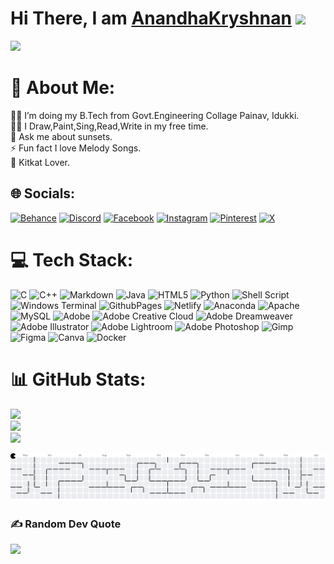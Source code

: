 <h1>Hi There, I am <a href="https://anandhakryshnan.github.io/" target="_blank">AnandhaKryshnan</a>
<img src="https://media.giphy.com/media/hvRJCLFzcasrR4ia7z/giphy.gif" width="32"></h1>



<img src="https://tenor.com/view/anime-gif-discord-gif-21956062.gif">

# 💫 About Me:
👨‍💻 I’m doing my B.Tech from Govt.Engineering Collage Painav, Idukki.<br>💪🏼 I Draw,Paint,Sing,Read,Write in my free time.<br>💬 Ask me about sunsets.<br>⚡ Fun fact I love Melody Songs.<br>🍫 Kitkat Lover.


## 🌐 Socials:
[![Behance](https://img.shields.io/badge/Behance-1769ff?logo=behance&logoColor=white)](https://behance.net/anandha_kryshnan) [![Discord](https://img.shields.io/badge/Discord-%237289DA.svg?logo=discord&logoColor=white)](https://discord.gg/690485546342023188) [![Facebook](https://img.shields.io/badge/Facebook-%231877F2.svg?logo=Facebook&logoColor=white)](https://facebook.com/Anandhakryshnan) [![Instagram](https://img.shields.io/badge/Instagram-%23E4405F.svg?logo=Instagram&logoColor=white)](https://instagram.com/Anandhakryshnan) [![Pinterest](https://img.shields.io/badge/Pinterest-%23E60023.svg?logo=Pinterest&logoColor=white)](https://pinterest.com/anandhakryshnan) [![X](https://img.shields.io/badge/X-black.svg?logo=X&logoColor=white)](https://x.com/anandhakryshnan)

# 💻 Tech Stack:
![C](https://img.shields.io/badge/c-%2300599C.svg?style=flat&logo=c&logoColor=white) ![C++](https://img.shields.io/badge/c++-%2300599C.svg?style=flat&logo=c%2B%2B&logoColor=white) ![Markdown](https://img.shields.io/badge/markdown-%23000000.svg?style=flat&logo=markdown&logoColor=white) ![Java](https://img.shields.io/badge/java-%23ED8B00.svg?style=flat&logo=openjdk&logoColor=white) ![HTML5](https://img.shields.io/badge/html5-%23E34F26.svg?style=flat&logo=html5&logoColor=white) ![Python](https://img.shields.io/badge/python-3670A0?style=flat&logo=python&logoColor=ffdd54) ![Shell Script](https://img.shields.io/badge/shell_script-%23121011.svg?style=flat&logo=gnu-bash&logoColor=white) ![Windows Terminal](https://img.shields.io/badge/Windows%20Terminal-%234D4D4D.svg?style=flat&logo=windows-terminal&logoColor=white) ![GithubPages](https://img.shields.io/badge/github%20pages-121013?style=flat&logo=github&logoColor=white) ![Netlify](https://img.shields.io/badge/netlify-%23000000.svg?style=flat&logo=netlify&logoColor=#00C7B7) ![Anaconda](https://img.shields.io/badge/Anaconda-%2344A833.svg?style=flat&logo=anaconda&logoColor=white) ![Apache](https://img.shields.io/badge/apache-%23D42029.svg?style=flat&logo=apache&logoColor=white) ![MySQL](https://img.shields.io/badge/mysql-%2300000f.svg?style=flat&logo=mysql&logoColor=white) ![Adobe](https://img.shields.io/badge/adobe-%23FF0000.svg?style=flat&logo=adobe&logoColor=white) ![Adobe Creative Cloud](https://img.shields.io/badge/Adobe%20Creative%20Cloud-DA1F26.svg?style=flat&logo=Adobe%20Creative%20Cloud&logoColor=white) ![Adobe Dreamweaver](https://img.shields.io/badge/Adobe%20Dreamweaver-FF61F6.svg?style=flat&logo=Adobe%20Dreamweaver&logoColor=white) ![Adobe Illustrator](https://img.shields.io/badge/adobe%20illustrator-%23FF9A00.svg?style=flat&logo=adobe%20illustrator&logoColor=white) ![Adobe Lightroom](https://img.shields.io/badge/Adobe%20Lightroom-31A8FF.svg?style=flat&logo=Adobe%20Lightroom&logoColor=white) ![Adobe Photoshop](https://img.shields.io/badge/adobe%20photoshop-%2331A8FF.svg?style=flat&logo=adobe%20photoshop&logoColor=white) ![Gimp](https://img.shields.io/badge/Gimp-657D8B?style=flat&logo=gimp&logoColor=FFFFFF) ![Figma](https://img.shields.io/badge/figma-%23F24E1E.svg?style=flat&logo=figma&logoColor=white) ![Canva](https://img.shields.io/badge/Canva-%2300C4CC.svg?style=flat&logo=Canva&logoColor=white) ![Docker](https://img.shields.io/badge/docker-%230db7ed.svg?style=flat&logo=docker&logoColor=white)


# 📊 GitHub Stats:
![](https://github-readme-stats.vercel.app/api?username=Anandhakryshnan&theme=dark&hide_border=false&include_all_commits=false&count_private=false)<br/>
![](https://github-readme-streak-stats.herokuapp.com/?user=Anandhakryshnan&theme=dark&hide_border=false)<br/>
![](https://github-readme-stats.vercel.app/api/top-langs/?username=Anandhakryshnan&theme=dark&hide_border=false&include_all_commits=false&count_private=false&layout=compact)

<picture>
<source media="(prefers-color-scheme: dark)" srcset="https://raw.githubusercontent.com/anandhakryshnan/anandhakryshnan/output/pacman-contribution-graph-dark.svg">
<img alt="pacman contribution graph" src="https://raw.githubusercontent.com/anandhakryshnan/anandhakryshnan/output/pacman-contribution-graph.svg">
</picture>


### ✍️ Random Dev Quote
![](https://quotes-github-readme.vercel.app/api?type=horizontal&theme=dark)




<!-- Proudly created by AnandhaKryshnan -->
